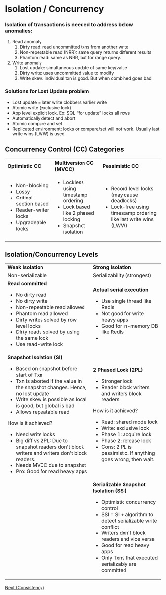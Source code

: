 

# Isolation / Concurrency


### Isolation of transactions is needed to address below anomalies:



1. Read anomaly
    1. Dirty read: read uncommitted txns from another write
    2. Non-repeatable read (NRR): same query returns different results
    3. Phantom read: same as NRR, but for range query.
2. Write anomaly
    1. Lost update: simultaneous update of same key/value
    2. Dirty write: uses uncommitted value to modify
    3. Write skew: individual txn is good. But when combined goes bad


### Solutions for Lost Update problem



* Lost update = later write clobbers earlier write
* Atomic write (exclusive lock)
* App level explicit lock. Ex: SQL “for update” locks all rows
* Automatically detect and abort
* Atomic compare and set
* Replicated environment: locks or compare/set will not work. Usually last write wins (LWW) is used


## Concurrency Control (CC) Categories


<table>
  <tr>
   <td><strong>Optimistic CC</strong>
   </td>
   <td><strong>Multiversion CC (MVCC)</strong>
   </td>
   <td><strong>Pessimistic CC</strong>
   </td>
  </tr>
  <tr>
   <td>
<ul>

<li>Non-blocking

<li>Lossy

<li>Critical section based

<li>Reader-writer locks

<li>Upgradeable locks
</li>
</ul>
   </td>
   <td>
<ul>

<li>Lockless using timestamp ordering

<li>Lock based like 2 phased locking

<li>Snapshot isolation
</li>
</ul>
   </td>
   <td>
<ul>

<li>Record level locks (may cause deadlocks)

<li>Lock-free using timestamp ordering like last write wins (LWW)
</li>
</ul>
   </td>
  </tr>
</table>



## Isolation/Concurrency Levels


<table>
  <tr>
   <td><strong>Weak Isolation</strong>
   </td>
   <td><strong>Strong Isolation</strong>
   </td>
  </tr>
  <tr>
   <td>Non-serializable
   </td>
   <td>Serializability (strongest)
   </td>
  </tr>
  <tr>
   <td><strong>Read committed</strong>
<ul>

<li>No dirty read

<li>No dirty write

<li>Non-repeatable read allowed

<li>Phantom read allowed

<li>Dirty writes solved by row level locks

<li>Dirty reads solved by using the same lock

<li>Use read-write lock
</li>
</ul>
   </td>
   <td><strong>Actual serial execution</strong>
<ul>

<li>Use single thread like Redis

<li>Not good for write heavy apps

<li>Good for in-memory DB like Redis

<li>
</li>
</ul>
   </td>
  </tr>
  <tr>
   <td><strong>Snapshot Isolation (SI)</strong>
<ul>

<li>Based on snapshot before start of Txn

<li>Txn is aborted if the value in the snapshot changes. Hence, no lost update

<li>Write skew is possible as local is good, but global is bad

<li>Allows repeatable read
</li>
</ul>

<p>
How is it achieved?
<ul>

<li>Need write locks

<li>Big diff vs 2PL: Due to snapshot readers don't block writers and writers don't block readers. 

<li>Needs MVCC due to snapshot

<li>Pro: Good for read heavy apps
</li>
</ul>

   </td>
   <td><strong>2 Phased Lock (2PL)</strong>
<ul>

<li>Stronger lock

<li>Reader block writers and writers block readers
</li>
</ul>
<p>
How is it achieved?
<ul>

<li>Read: shared mode lock

<li>Write: exclusive lock

<li>Phase 1: acquire lock

<li>Phase 2: release lock

<li>Cons: 2 PL is pessimistic. If anything goes wrong, then wait.
</li>
</ul>

   </td>
  </tr>
  <tr>
   <td>
   </td>
   <td><strong>Serializable Snapshot Isolation (SSI)</strong>
<ul>

<li>Optimistic concurrency control

<li>SSI = SI + algorithm to detect serializable write conflict

<li>Writers don't block readers and vice versa

<li>Good for read heavy apps

<li>Only Txns that executed serializably are committed
</li>
</ul>
   </td>
  </tr>
</table>

[Next (Consistency)](consistency.md)